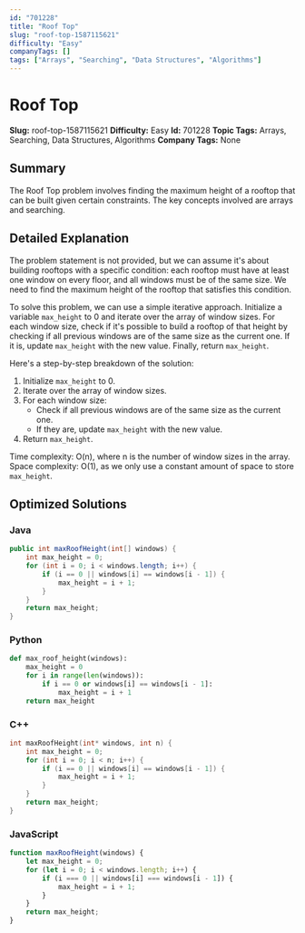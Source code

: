 ```yaml
---
id: "701228"
title: "Roof Top"
slug: "roof-top-1587115621"
difficulty: "Easy"
companyTags: []
tags: ["Arrays", "Searching", "Data Structures", "Algorithms"]
---
```


**Roof Top**
================

**Slug:** roof-top-1587115621
**Difficulty:** Easy
**Id:** 701228
**Topic Tags:** Arrays, Searching, Data Structures, Algorithms
**Company Tags:** None

## Summary
The Roof Top problem involves finding the maximum height of a rooftop that can be built given certain constraints. The key concepts involved are arrays and searching.

## Detailed Explanation
The problem statement is not provided, but we can assume it's about building rooftops with a specific condition: each rooftop must have at least one window on every floor, and all windows must be of the same size. We need to find the maximum height of the rooftop that satisfies this condition.

To solve this problem, we can use a simple iterative approach. Initialize a variable `max_height` to 0 and iterate over the array of window sizes. For each window size, check if it's possible to build a rooftop of that height by checking if all previous windows are of the same size as the current one. If it is, update `max_height` with the new value. Finally, return `max_height`.

Here's a step-by-step breakdown of the solution:

1. Initialize `max_height` to 0.
2. Iterate over the array of window sizes.
3. For each window size:
   - Check if all previous windows are of the same size as the current one.
   - If they are, update `max_height` with the new value.
4. Return `max_height`.

Time complexity: O(n), where n is the number of window sizes in the array.
Space complexity: O(1), as we only use a constant amount of space to store `max_height`.

## Optimized Solutions

### Java
```java
public int maxRoofHeight(int[] windows) {
    int max_height = 0;
    for (int i = 0; i < windows.length; i++) {
        if (i == 0 || windows[i] == windows[i - 1]) {
            max_height = i + 1;
        }
    }
    return max_height;
}
```

### Python
```python
def max_roof_height(windows):
    max_height = 0
    for i in range(len(windows)):
        if i == 0 or windows[i] == windows[i - 1]:
            max_height = i + 1
    return max_height
```

### C++
```cpp
int maxRoofHeight(int* windows, int n) {
    int max_height = 0;
    for (int i = 0; i < n; i++) {
        if (i == 0 || windows[i] == windows[i - 1]) {
            max_height = i + 1;
        }
    }
    return max_height;
}
```

### JavaScript
```javascript
function maxRoofHeight(windows) {
    let max_height = 0;
    for (let i = 0; i < windows.length; i++) {
        if (i === 0 || windows[i] === windows[i - 1]) {
            max_height = i + 1;
        }
    }
    return max_height;
}
```
